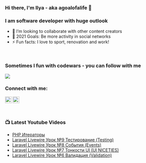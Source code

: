 ### Hi there, I'm Ilya - aka agoalofalife 👋
### I am software developer with huge outlook
- 👯 I’m looking to collaborate with other content creators
- 🥅 2021 Goals: Be more activity in social networks
- ⚡ Fun facts: I love to sport, renovation and work!

<br>

### Sometimes I fun with codewars - you can follow with me

<img src="https://www.codewars.com/users/agoalofalife/badges/small"/>

### Connect with me:

[<img align="left" alt="agoalofalife | YouTube" width="22px" src="https://cdn.jsdelivr.net/npm/simple-icons@v3/icons/youtube.svg" />][youtube]
[<img align="left" alt="agoalofalife | Medium" width="22px" src="https://cdn.jsdelivr.net/npm/simple-icons@v3/icons/medium.svg" />][medium]

<!-- [<img align="left" alt="codeSTACKr | Twitter" width="22px" src="https://cdn.jsdelivr.net/npm/simple-icons@v3/icons/twitter.svg" />][twitter] -->
<!-- [<img align="left" alt="codeSTACKr | LinkedIn" width="22px" src="https://cdn.jsdelivr.net/npm/simple-icons@v3/icons/linkedin.svg" />][linkedin] -->
<!-- [<img align="left" alt="agoalofalife | Instagram" width="22px" src="https://cdn.jsdelivr.net/npm/simple-icons@v3/icons/instagram.svg" />][instagram] -->

<br />

<!-- ### Languages and Tools: -->
<!-- 
[<img align="left" alt="JavaScript" width="26px" src="https://raw.githubusercontent.com/github/explore/80688e429a7d4ef2fca1e82350fe8e3517d3494d/topics/javascript/javascript.png" />][jsplaylist]
[<img align="left" alt="Node.js" width="26px" src="https://raw.githubusercontent.com/github/explore/80688e429a7d4ef2fca1e82350fe8e3517d3494d/topics/nodejs/nodejs.png" />][webdevplaylist]
[<img align="left" alt="SQL" width="26px" src="https://raw.githubusercontent.com/github/explore/80688e429a7d4ef2fca1e82350fe8e3517d3494d/topics/sql/sql.png" />][webdevplaylist]
[<img align="left" alt="MySQL" width="26px" src="https://raw.githubusercontent.com/github/explore/80688e429a7d4ef2fca1e82350fe8e3517d3494d/topics/mysql/mysql.png" />][webdevplaylist]
[<img align="left" alt="Git" width="26px" src="https://raw.githubusercontent.com/github/explore/80688e429a7d4ef2fca1e82350fe8e3517d3494d/topics/git/git.png" />][webdevplaylist]
[<img align="left" alt="GitHub" width="26px" src="https://raw.githubusercontent.com/github/explore/78df643247d429f6cc873026c0622819ad797942/topics/github/github.png" />][webdevplaylist]
[<img align="left" alt="Terminal" width="26px" src="https://raw.githubusercontent.com/github/explore/80688e429a7d4ef2fca1e82350fe8e3517d3494d/topics/terminal/terminal.png" />][webdevplaylist] -->

<br />
<br />

### 📺 Latest Youtube Videos
<!-- YOUTUBE:START -->
- [PHP Итераторы](https://www.youtube.com/watch?v=cPpEHTWDFv4)
- [Laravel Livewire Урок №9 Тестирование &lpar;Testing&rpar;](https://www.youtube.com/watch?v=OLfWxL10Rr8)
- [Laravel Livewire Урок №8 События &lpar;Events&rpar;](https://www.youtube.com/watch?v=tfdKVS-hOGE)
- [Laravel Livewire Урок №7 Тонкости UI &lpar;UI NICETIES&rpar;](https://www.youtube.com/watch?v=penO1oqr9PM)
- [Laravel Livewire Урок №6 Валидация &lpar;Validation&rpar;](https://www.youtube.com/watch?v=3U0MhnorVcU)
<!-- YOUTUBE:END -->

<!--
**agoalofalife/agoalofalife** is a ✨ _special_ ✨ repository because its `README.md` (this file) appears on your GitHub profile.

Here are some ideas to get you started:

- 🔭 I’m currently working on ...
- 🌱 I’m currently learning ...
- 👯 I’m looking to collaborate on ...
- 🤔 I’m looking for help with ...
- 💬 Ask me about ...
- 📫 How to reach me: ...
- 😄 Pronouns: ...
- ⚡ Fun fact: ...
-->


<!-- [website]: https://codeSTACKr.com
[course]: http://vsCodeHero.com
[twitter]: https://twitter.com/codeSTACKr -->
[webdevplaylist]: https://www.youtube.com/playlist?list=PLkwxH9e_vrAJ0WbEsFA9W3I1W-g_BTsbt
[youtube]: https://www.youtube.com/channel/UCuJGZRp-fHhfkptUYVdplAA
[medium]: https://medium.com/@agoalofalife
<!-- [linkedin]: https://linkedin.com/in/codeSTACKr -->

